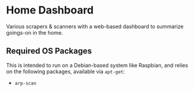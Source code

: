 # Home Dashboard
Various scrapers & scanners with a web-based dashboard to summarize goings-on in
the home.

## Required OS Packages
This is intended to run on a Debian-based system like Raspbian, and relies on
the following packages, available via `apt-get`:

  * `arp-scan`
